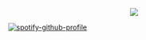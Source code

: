 
<p align="center">
<img src="https://files.catbox.moe/ij0e6o.png"
  </p>
  
[![spotify-github-profile](https://spotify-github-profile.kittinanx.com/api/view?uid=31iq7xeth4zgrwiabkvp7zwkluvu&cover_image=true&theme=natemoo-re&show_offline=true&background_color=ffffff&interchange=false&bar_color=ffade1&bar_color_cover=false)](https://spotify-github-profile.kittinanx.com/api/view?uid=31iq7xeth4zgrwiabkvp7zwkluvu&redirect=true)

